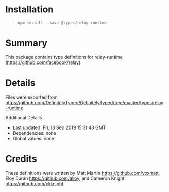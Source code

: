 # Installation
> `npm install --save @types/relay-runtime`

# Summary
This package contains type definitions for relay-runtime (https://github.com/facebook/relay).

# Details
Files were exported from https://github.com/DefinitelyTyped/DefinitelyTyped/tree/master/types/relay-runtime

Additional Details
 * Last updated: Fri, 13 Sep 2019 15:31:43 GMT
 * Dependencies: none
 * Global values: none

# Credits
These definitions were written by Matt Martin <https://github.com/voxmatt>, Eloy Durán <https://github.com/alloy>, and Cameron Knight <https://github.com/ckknight>.
